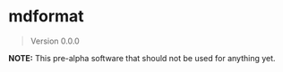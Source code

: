# mdformat
<!--- Don't edit the version line below manually. Let bump2version do it for you. -->
> Version 0.0.0

**NOTE:** This pre-alpha software that should not be used for anything yet.
